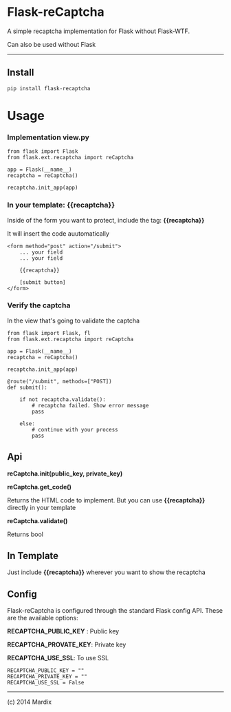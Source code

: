 # Flask-reCaptcha

A simple recaptcha implementation for Flask without Flask-WTF.

Can also be used without Flask

---

## Install

    pip install flask-recaptcha

# Usage

### Implementation view.py

    from flask import Flask
    from flask.ext.recaptcha import reCaptcha

    app = Flask(__name__)
    recaptcha = reCaptcha()

    recaptcha.init_app(app)

### In your template: **{{recaptcha}}**

Inside of the form you want to protect, include the tag: **{{recaptcha}}**

It will insert the code auutomatically


    <form method="post" action="/submit">
        ... your field
        ... your field

        {{recaptcha}}

        [submit button]
    </form>


### Verify the captcha

In the view that's going to validate the captcha

    from flask import Flask, fl
    from flask.ext.recaptcha import reCaptcha

    app = Flask(__name__)
    recaptcha = reCaptcha()

    recaptcha.init_app(app)

    @route("/submit", methods=["POST])
    def submit():

        if not recaptcha.validate():
            # recaptcha failed. Show error message
            pass

        else:
            # continue with your process
            pass


## Api

**reCaptcha.__init__(public_key, private_key)**

**reCaptcha.get_code()**

Returns the HTML code to implement. But you can use
**{{recaptcha}}** directly in your template

**reCaptcha.validate()**

Returns bool

## In Template

Just include **{{recaptcha}}** wherever you want to show the recaptcha


## Config

Flask-reCaptcha is configured through the standard Flask config API.
These are the available options:

**RECAPTCHA_PUBLIC_KEY** : Public key

**RECAPTCHA_PROVATE_KEY**: Private key

**RECAPTCHA_USE_SSL**: To use SSL


    RECAPTCHA_PUBLIC_KEY = ""
    RECAPTCHA_PRIVATE_KEY = ""
    RECAPTCHA_USE_SSL = False

---

(c) 2014 Mardix

